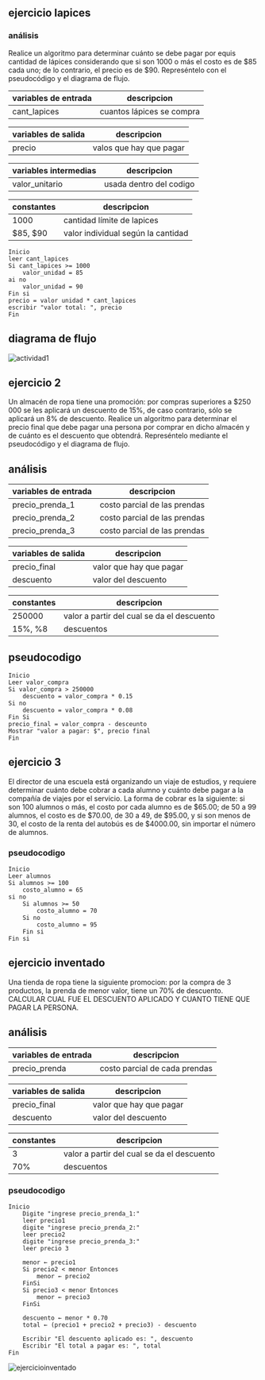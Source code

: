 ## ejercicio lapices 

### análisis

Realice un algoritmo para determinar cuánto se debe pagar por equis cantidad de lápices considerando que si son 1000 o más el costo es de $85 cada uno; de lo contrario, el precio es de $90. Represéntelo con el pseudocódigo y el diagrama de flujo.


|variables de entrada|descripcion|
|--------------------|-----------|
|cant_lapices | cuantos lápices se compra |

|variables de salida | descripcion |
|--------------------|-------------|
|precio | valos que hay que pagar |

|variables intermedias | descripcion |
|----------------------|-------------|
|valor_unitario | usada dentro del codigo |

|constantes | descripcion |
|----------------------|--------------|
| 1000 | cantidad límite de lapices   |
|$85, $90 | valor individual según la cantidad |

```
Inicio
leer cant_lapices
Si cant_lapices >= 1000
    valor_unidad = 85
ai no 
    valor_unidad = 90
Fin si 
precio = valor unidad * cant_lapices
escribir "valor total: ", precio
Fin

```

## diagrama de flujo 

![actividad1](diagralgolapices.png)


## ejercicio 2

Un almacén de ropa tiene una promoción: por compras superiores a $250 000 se les aplicará un descuento de 15%, de caso contrario, sólo se aplicará un 8% de descuento. Realice un algoritmo para determinar el precio final que debe pagar una persona por comprar en dicho almacén y de cuánto es el descuento que obtendrá. Represéntelo mediante el pseudocódigo y el diagrama de flujo.

## análisis

|variables de entrada|descripcion|
|--------------------|-----------|
|precio_prenda_1 | costo parcial de las prendas |
|precio_prenda_2 | costo parcial de las prendas |
|precio_prenda_3 | costo parcial de las prendas |


|variables de salida | descripcion |
|--------------------|-------------|
|precio_final | valor que hay que pagar |
| descuento   | valor del descuento |


|constantes | descripcion |
|----------------------|--------------|
| 250000 | valor a partir del cual se da el descuento   |
|15%, %8 | descuentos |

## pseudocodigo 

```
Inicio
Leer valor_compra
Si valor_compra > 250000
    descuento = valor_compra * 0.15
Si no 
    descuento = valor_compra * 0.08
Fin Si
precio_final = valor_compra - desceunto
Mostrar "valor a pagar: $", precio final
Fin 
```

## ejercicio 3 

El director de una escuela está organizando un viaje de estudios, y requiere determinar cuánto debe cobrar a cada alumno y cuánto debe pagar a la compañía de viajes por el servicio. La forma de cobrar es la siguiente: si son 100 alumnos o más, el costo por cada alumno es de $65.00; de 50 a 99 alumnos, el costo es de $70.00, de 30 a 49, de $95.00, y si son menos de 30, el costo de la renta del autobús es de $4000.00, sin importar el número de alumnos.

### pseudocodigo

```
Inicio
Leer alumnos
Si alumnos >= 100
    costo_alumno = 65
si no
    Si alumnos >= 50
        costo_alumno = 70
    Si no
        costo_alumno = 95
    Fin si
Fin si

```




## ejercicio inventado 
Una tienda de ropa tiene la siguiente promocion: por la compra de 3 productos, la prenda de menor valor, tiene un 70% de descuento.
CALCULAR CUAL FUE EL DESCUENTO APLICADO Y CUANTO TIENE QUE PAGAR LA PERSONA.

## análisis

|variables de entrada|descripcion|
|--------------------|-----------|
|precio_prenda | costo parcial de cada prendas |

|variables de salida | descripcion |
|--------------------|-------------|
|precio_final | valor que hay que pagar |
| descuento   | valor del descuento |

|constantes | descripcion |
|----------------------|--------------|
| 3 | valor a partir del cual se da el descuento   |
|70% | descuentos |

### pseudocodigo 

```
Inicio 
    Digite "ingrese precio_prenda_1:"
    leer precio1
    digite "ingrese precio_prenda_2:"
    leer precio2
    digite "ingrese precio_prenda_3:"
    leer precio 3

    menor ← precio1
    Si precio2 < menor Entonces
        menor ← precio2
    FinSi
    Si precio3 < menor Entonces
        menor ← precio3
    FinSi

    descuento ← menor * 0.70
    total ← (precio1 + precio2 + precio3) - descuento

    Escribir "El descuento aplicado es: ", descuento
    Escribir "El total a pagar es: ", total
Fin
```

![ejercicioinventado](ejercicioprendas.png)
